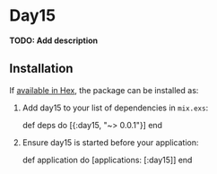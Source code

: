 # Day15

**TODO: Add description**

## Installation

If [available in Hex](https://hex.pm/docs/publish), the package can be installed as:

  1. Add day15 to your list of dependencies in `mix.exs`:

        def deps do
          [{:day15, "~> 0.0.1"}]
        end

  2. Ensure day15 is started before your application:

        def application do
          [applications: [:day15]]
        end
